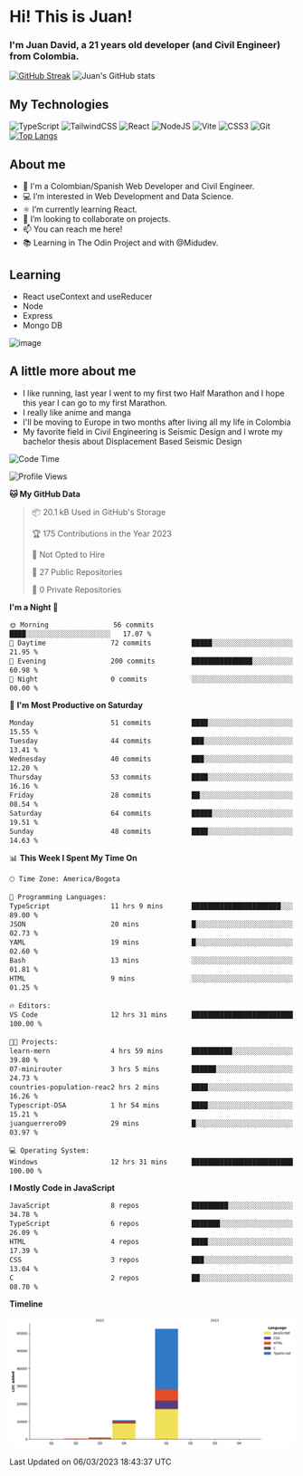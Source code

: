 # Hi! This is Juan!
### I'm Juan David, a 21 years old developer (and Civil Engineer) from Colombia.
[![GitHub Streak](https://streak-stats.demolab.com/?user=JuanGuerrero09)](https://git.io/streak-stats)
![Juan's GitHub stats](https://github-readme-stats.vercel.app/api?username=JuanGuerrero09&show_icons=true&theme=radical)

## My Technologies
![TypeScript](https://img.shields.io/badge/typescript-%23007ACC.svg?style=for-the-badge&logo=typescript&logoColor=white)
![TailwindCSS](https://img.shields.io/badge/tailwindcss-%2338B2AC.svg?style=for-the-badge&logo=tailwind-css&logoColor=white)
![React](https://img.shields.io/badge/react-%2320232a.svg?style=for-the-badge&logo=react&logoColor=%2361DAFB)
![NodeJS](https://img.shields.io/badge/node.js-6DA55F?style=for-the-badge&logo=node.js&logoColor=white)
![Vite](https://img.shields.io/badge/vite-%23646CFF.svg?style=for-the-badge&logo=vite&logoColor=white)
![CSS3](https://img.shields.io/badge/css3-%231572B6.svg?style=for-the-badge&logo=css3&logoColor=white)
![Git](https://img.shields.io/badge/git-%23F05033.svg?style=for-the-badge&logo=git&logoColor=white)
<br>
[![Top Langs](https://github-readme-stats.vercel.app/api/top-langs/?username=JuanGuerrero09&layout=compact)](https://github.com/anuraghazra/github-readme-stats)

## About me


- 👋 I'm a Colombian/Spanish Web Developer and Civil Engineer.
- 💻 I’m interested in Web Development and Data Science.
- ⚛️ I’m currently learning React.
- 💞️ I’m looking to collaborate on projects.
- 📫 You can reach me here!
- 📚 Learning in The Odin Project and with @Midudev.

## Learning

- React useContext and useReducer
- Node
- Express
- Mongo DB

![image](https://user-images.githubusercontent.com/77643820/223018882-02b69b7c-a406-43b3-b377-52246f64a772.png)


## A little more about me
- I like running, last year I went to my first two Half Marathon and I hope this year I can go to my first Marathon.
- I really like anime and manga
- I'll be moving to Europe in two months after living all my life in Colombia
- My favorite field in Civil Engineering is Seismic Design and I wrote my bachelor thesis about Displacement Based Seismic Design

<!--START_SECTION:waka-->
![Code Time](http://img.shields.io/badge/Code%20Time-44%20hrs%2039%20mins-blue)

![Profile Views](http://img.shields.io/badge/Profile%20Views-27-blue)

**🐱 My GitHub Data** 

> 📦 20.1 kB Used in GitHub's Storage 
 > 
> 🏆 175 Contributions in the Year 2023
 > 
> 🚫 Not Opted to Hire
 > 
> 📜 27 Public Repositories 
 > 
> 🔑 0 Private Repositories 
 > 
**I'm a Night 🦉** 

```text
🌞 Morning                56 commits          ████░░░░░░░░░░░░░░░░░░░░░   17.07 % 
🌆 Daytime                72 commits          █████░░░░░░░░░░░░░░░░░░░░   21.95 % 
🌃 Evening                200 commits         ███████████████░░░░░░░░░░   60.98 % 
🌙 Night                  0 commits           ░░░░░░░░░░░░░░░░░░░░░░░░░   00.00 % 
```
📅 **I'm Most Productive on Saturday** 

```text
Monday                   51 commits          ████░░░░░░░░░░░░░░░░░░░░░   15.55 % 
Tuesday                  44 commits          ███░░░░░░░░░░░░░░░░░░░░░░   13.41 % 
Wednesday                40 commits          ███░░░░░░░░░░░░░░░░░░░░░░   12.20 % 
Thursday                 53 commits          ████░░░░░░░░░░░░░░░░░░░░░   16.16 % 
Friday                   28 commits          ██░░░░░░░░░░░░░░░░░░░░░░░   08.54 % 
Saturday                 64 commits          █████░░░░░░░░░░░░░░░░░░░░   19.51 % 
Sunday                   48 commits          ████░░░░░░░░░░░░░░░░░░░░░   14.63 % 
```


📊 **This Week I Spent My Time On** 

```text
🕑︎ Time Zone: America/Bogota

💬 Programming Languages: 
TypeScript               11 hrs 9 mins       ██████████████████████░░░   89.00 % 
JSON                     20 mins             █░░░░░░░░░░░░░░░░░░░░░░░░   02.73 % 
YAML                     19 mins             █░░░░░░░░░░░░░░░░░░░░░░░░   02.60 % 
Bash                     13 mins             ░░░░░░░░░░░░░░░░░░░░░░░░░   01.81 % 
HTML                     9 mins              ░░░░░░░░░░░░░░░░░░░░░░░░░   01.25 % 

🔥 Editors: 
VS Code                  12 hrs 31 mins      █████████████████████████   100.00 % 

🐱‍💻 Projects: 
learn-mern               4 hrs 59 mins       ██████████░░░░░░░░░░░░░░░   39.80 % 
07-minirouter            3 hrs 5 mins        ██████░░░░░░░░░░░░░░░░░░░   24.73 % 
countries-population-reac2 hrs 2 mins        ████░░░░░░░░░░░░░░░░░░░░░   16.26 % 
Typescript-DSA           1 hr 54 mins        ████░░░░░░░░░░░░░░░░░░░░░   15.21 % 
juanguerrero09           29 mins             █░░░░░░░░░░░░░░░░░░░░░░░░   03.97 % 

💻 Operating System: 
Windows                  12 hrs 31 mins      █████████████████████████   100.00 % 
```

**I Mostly Code in JavaScript** 

```text
JavaScript               8 repos             █████████░░░░░░░░░░░░░░░░   34.78 % 
TypeScript               6 repos             ███████░░░░░░░░░░░░░░░░░░   26.09 % 
HTML                     4 repos             ████░░░░░░░░░░░░░░░░░░░░░   17.39 % 
CSS                      3 repos             ███░░░░░░░░░░░░░░░░░░░░░░   13.04 % 
C                        2 repos             ██░░░░░░░░░░░░░░░░░░░░░░░   08.70 % 
```



**Timeline**

![Lines of Code chart](https://raw.githubusercontent.com/JuanGuerrero09/JuanGuerrero09/main/assets/bar_graph.png)


 Last Updated on 06/03/2023 18:43:37 UTC
<!--END_SECTION:waka-->


<!---
JuanGuerrero09/JuanGuerrero09 is a ✨ special ✨ repository because its `README.md` (this file) appears on your GitHub profile.
You can click the Preview link to take a look at your changes.
--->

